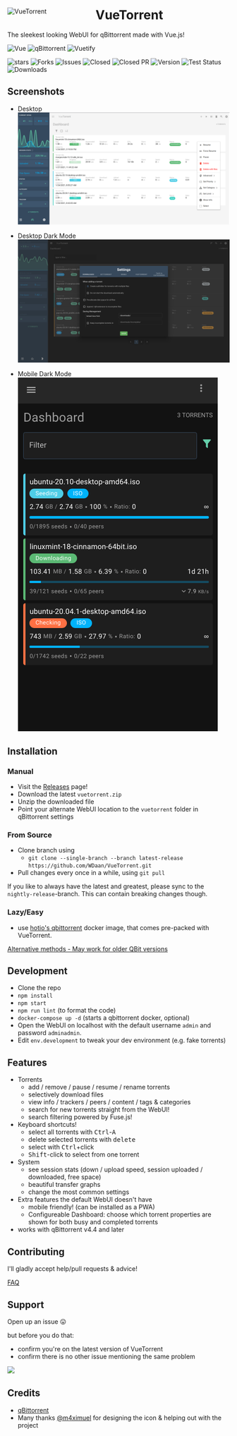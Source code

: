 <div>
  <img align="left" width="200" src="https://cdn.jsdelivr.net/gh/WDaan/VueTorrent/VueTorrent-logo.png" alt="VueTorrent"/>
  <h1>VueTorrent</h1>
  <p>The sleekest looking WebUI for qBittorrent made with Vue.js!</p>
</div>

![Vue](https://img.shields.io/badge/Vue-%5E2.7.14-brightgreen) ![qBittorrent](https://img.shields.io/badge/qBittorrent-4.4%2B-brightgreen)
![Vuetify](https://img.shields.io/badge/Vuetify-%5E2.6.10-brightgreen)

![stars](https://img.shields.io/github/stars/WDaan/VueTorrent) ![Forks](https://img.shields.io/github/forks/WDaan/VueTorrent)
![Issues](https://img.shields.io/github/issues/WDaan/VueTorrent) ![Closed](https://img.shields.io/github/issues-closed/WDaan/VueTorrent)
![Closed PR](https://img.shields.io/github/issues-pr-closed/WDaan/VueTorrent) ![Version](https://img.shields.io/github/v/release/wdaan/vuetorrent)
![Test Status](https://img.shields.io/github/actions/workflow/status/wdaan/vuetorrent/test.yml) ![Downloads](https://img.shields.io/github/downloads/WDaan/VueTorrent/total)

## Screenshots

- Desktop  
  ![](readme_assets/screenshot-desktop.png)

- Desktop Dark Mode  
  ![](readme_assets/screenshot-desktop-dark-mode.png)

- Mobile Dark Mode  
  ![](readme_assets/screenshot-mobile-dark-mode.png)

## Installation

### Manual

- Visit the [Releases](https://github.com/WDaan/VueTorrent/releases) page!
- Download the latest `vuetorrent.zip`
- Unzip the downloaded file
- Point your alternate WebUI location to the `vuetorrent` folder in qBittorrent settings

### From Source

- Clone branch using
  - `git clone --single-branch --branch latest-release https://github.com/WDaan/VueTorrent.git`
- Pull changes every once in a while, using `git pull`

If you like to always have the latest and greatest, please sync to the `nightly-release`-branch. This can contain breaking changes though.

### Lazy/Easy

- use [hotio's qbittorrent](https://hotio.dev/containers/qbittorrent/) docker image, that comes pre-packed with VueTorrent.

[Alternative methods - May work for older QBit versions](../../wiki/Alternative_Installation_Methods)

## Development

- Clone the repo
- `npm install`
- `npm start`
- `npm run lint` (to format the code)
- `docker-compose up -d` (starts a qbittorrent docker, optional)
- Open the WebUI on localhost with the default username `admin` and password `adminadmin`.
- Edit `env.development` to tweak your dev environment (e.g. fake torrents)

## Features

- Torrents
  - add / remove / pause / resume / rename torrents
  - selectively download files
  - view info / trackers / peers / content / tags & categories
  - search for new torrents straight from the WebUI!
  - search filtering powered by Fuse.js!
- Keyboard shortcuts!
  - select all torrents with <kbd>Ctrl</kbd>-<kbd>A</kbd>
  - delete selected torrents with <kbd>delete</kbd>
  - select with <kbd>Ctrl</kbd>+click
  - <kbd>Shift</kbd>-click to select from one torrent
- System
  - see session stats (down / upload speed, session uploaded / downloaded, free space)
  - beautiful transfer graphs
  - change the most common settings
- Extra features the default WebUI doesn't have
  - mobile friendly! (can be installed as a PWA)
  - Configureable Dashboard: choose which torrent properties are shown for both busy and completed torrents
- works with qBittorrent v4.4 and later

## Contributing

I'll gladly accept help/pull requests & advice!

[FAQ](../../wiki/FAQ)

## Support

Open up an issue 😛

but before you do that:

- confirm you're on the latest version of VueTorrent
- confirm there is no other issue mentioning the same problem

<a href="https://www.buymeacoffee.com/wdaan"><img src="https://img.buymeacoffee.com/button-api/?text=Buy me a coffee&emoji=&slug=wdaan&button_colour=FFDD00&font_colour=000000&font_family=Arial&outline_colour=000000&coffee_colour=ffffff"></a>

## Credits

- [qBittorrent](https://github.com/qbittorrent/qBittorrent)
- Many thanks [@m4ximuel](https://github.com/m4ximuel) for designing the icon & helping out with the project
